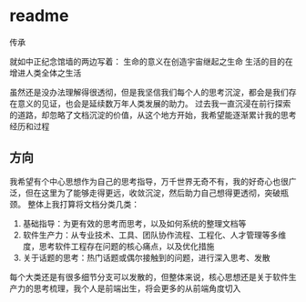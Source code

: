 # readme
传承

就如中正纪念馆墙的两边写着：
生命的意义在创造宇宙继起之生命
生活的目的在增进人类全体之生活

虽然还是没办法理解得很透彻，但是我坚信我们每个人的思考沉淀，都会是我们存在意义的见证，也会是延续数万年人类发展的助力。
过去我一直沉浸在前行探索的道路，却忽略了文档沉淀的价值，从这个地方开始，我希望能逐渐累计我的思考经历和过程


## 方向
我希望有个中心思想作为自己的思考指导，万千世界无奇不有，我的好奇心也很广泛，但在这里为了能够走得更远，收敛沉淀，然后助力自己想得更透彻，突破瓶颈。
整体上我打算将文档分类几类：

1. 基础指导：为更有效的思考而思考，以及如何系统的整理文档等
2. 软件生产力：从专业技术、工具、团队协作流程、工程化、人才管理等多维度，思考软件工程存在问题的核心痛点，以及优化措施
3. 关于话题的思考：热门话题或偶尔接触到的问题，进行深入思考、发散


每个大类还是有很多细节分支可以发散的，但整体来说，核心思想还是关于软件生产力的思考梳理，我个人是前端出生，将会更多的从前端角度切入
